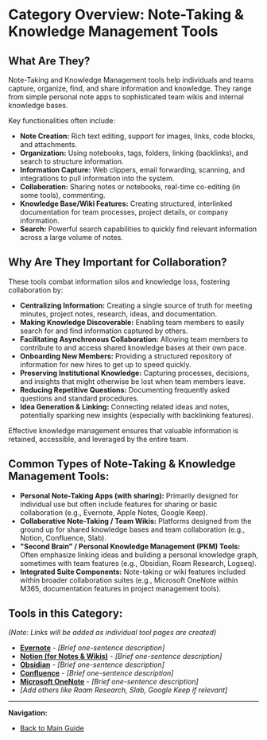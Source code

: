 # Category Overview: Note-Taking & Knowledge Management Tools

## What Are They?

Note-Taking and Knowledge Management tools help individuals and teams capture, organize, find, and share information and knowledge. They range from simple personal note apps to sophisticated team wikis and internal knowledge bases.

Key functionalities often include:

*   **Note Creation:** Rich text editing, support for images, links, code blocks, and attachments.
*   **Organization:** Using notebooks, tags, folders, linking (backlinks), and search to structure information.
*   **Information Capture:** Web clippers, email forwarding, scanning, and integrations to pull information into the system.
*   **Collaboration:** Sharing notes or notebooks, real-time co-editing (in some tools), commenting.
*   **Knowledge Base/Wiki Features:** Creating structured, interlinked documentation for team processes, project details, or company information.
*   **Search:** Powerful search capabilities to quickly find relevant information across a large volume of notes.

## Why Are They Important for Collaboration?

These tools combat information silos and knowledge loss, fostering collaboration by:

*   **Centralizing Information:** Creating a single source of truth for meeting minutes, project notes, research, ideas, and documentation.
*   **Making Knowledge Discoverable:** Enabling team members to easily search for and find information captured by others.
*   **Facilitating Asynchronous Collaboration:** Allowing team members to contribute to and access shared knowledge bases at their own pace.
*   **Onboarding New Members:** Providing a structured repository of information for new hires to get up to speed quickly.
*   **Preserving Institutional Knowledge:** Capturing processes, decisions, and insights that might otherwise be lost when team members leave.
*   **Reducing Repetitive Questions:** Documenting frequently asked questions and standard procedures.
*   **Idea Generation & Linking:** Connecting related ideas and notes, potentially sparking new insights (especially with backlinking features).

Effective knowledge management ensures that valuable information is retained, accessible, and leveraged by the entire team.

## Common Types of Note-Taking & Knowledge Management Tools:

*   **Personal Note-Taking Apps (with sharing):** Primarily designed for individual use but often include features for sharing or basic collaboration (e.g., Evernote, Apple Notes, Google Keep).
*   **Collaborative Note-Taking / Team Wikis:** Platforms designed from the ground up for shared knowledge bases and team collaboration (e.g., Notion, Confluence, Slab).
*   **"Second Brain" / Personal Knowledge Management (PKM) Tools:** Often emphasize linking ideas and building a personal knowledge graph, sometimes with team features (e.g., Obsidian, Roam Research, Logseq).
*   **Integrated Suite Components:** Note-taking or wiki features included within broader collaboration suites (e.g., Microsoft OneNote within M365, documentation features in project management tools).

## Tools in this Category:

*(Note: Links will be added as individual tool pages are created)*

*   **[Evernote](./evernote.md)** - *[Brief one-sentence description]*
*   **[Notion (for Notes & Wikis)](./notion-notes.md)** - *[Brief one-sentence description]*
*   **[Obsidian](./obsidian.md)** - *[Brief one-sentence description]*
*   **[Confluence](./confluence.md)** - *[Brief one-sentence description]*
*   **[Microsoft OneNote](./onenote.md)** - *[Brief one-sentence description]*
*   *[Add others like Roam Research, Slab, Google Keep if relevant]*

---

**Navigation:**

*   [Back to Main Guide](../README.md)
